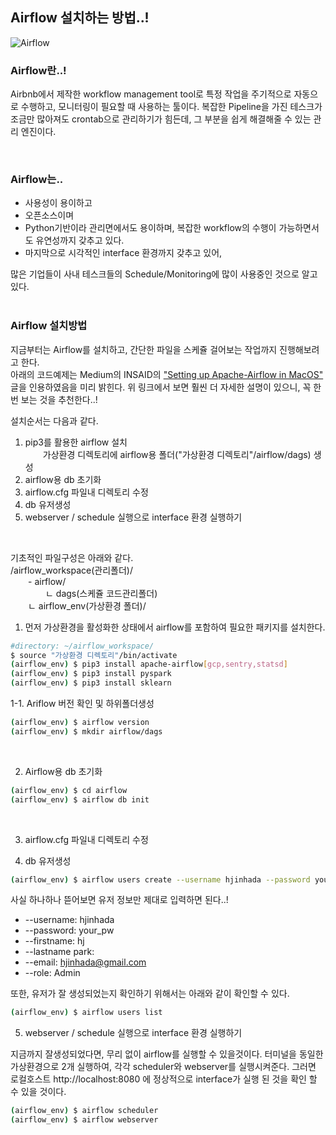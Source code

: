 ## Airflow 설치하는 방법..!

![Airflow](https://airflow.apache.org/images/feature-image.png)


### Airflow란..!
Airbnb에서 제작한 workflow management tool로 특정 작업을 주기적으로 자동으로 수행하고, 모니터링이 필요할 때 사용하는 툴이다. 복잡한 Pipeline을 가진 테스크가 조금만 많아져도 crontab으로 관리하기가 힘든데, 그 부분을 쉽게 해결해줄 수 있는 관리 엔진이다.  

<br/>  


### Airflow는..
* 사용성이 용이하고
* 오픈소스이며
* Python기반이라 관리면에서도 용이하며, 복잡한 workflow의 수행이 가능하면서도 유연성까지 갖추고 있다.
* 마지막으로 시각적인 interface 환경까지 갖추고 있어,

많은 기업들이 사내 테스크들의 Schedule/Monitoring에 많이 사용중인 것으로 알고 있다.  
<br/>  


### Airflow 설치방법  

지금부터는 Airflow를 설치하고, 간단한 파일을 스케쥴 걸어보는 작업까지 진행해보려고 한다.  
아래의 코드예제는 Medium의 INSAID의 ["Setting up Apache-Airflow in MacOS"](https://insaid.medium.com/setting-up-apache-airflow-in-macos-2b5e86eeaf1) 글을 인용하였음을 미리 밝힌다.
위 링크에서 보면 훨씬 더 자세한 설명이 있으니, 꼭 한번 보는 것을 추천한다..!  

설치순서는 다음과 같다.  
1. pip3를 활용한 airflow 설치  
&ensp;&ensp;&ensp;&ensp;가상환경 디렉토리에 airflow용 폴더("가상환경 디렉토리"/airflow/dags) 생성
2. airflow용 db 초기화  
3. airflow.cfg 파일내 디렉토리 수정
4. db 유저생성
5. webserver / schedule 실행으로 interface 환경 실행하기

<br/>    

기초적인 파일구성은 아래와 같다.  
/airflow_workspace(관리폴더)/  
&ensp;&ensp;&ensp;&ensp;- airflow/  
&ensp;&ensp;&ensp;&ensp;&ensp;&ensp;&ensp;&ensp;ㄴ dags(스케쥴 코드관리폴더)  
&ensp;&ensp;&ensp;&ensp;ㄴ airflow_env(가상환경 폴더)/  


1. 먼저 가상환경을 활성화한 상태에서 airflow를 포함하여 필요한 패키지를 설치한다.
```bash
#directory: ~/airflow_workspace/
$ source "가상환경 디렉토리"/bin/activate
(airflow_env) $ pip3 install apache-airflow[gcp,sentry,statsd]
(airflow_env) $ pip3 install pyspark
(airflow_env) $ pip3 install sklearn
```

1-1. Ariflow 버전 확인 및 하위폴더생성
```bash
(airflow_env) $ airflow version
(airflow_env) $ mkdir airflow/dags
```
<br/>    


2. Airflow용 db 초기화
```bash
(airflow_env) $ cd airflow
(airflow_env) $ airflow db init
```
<br/>   


3. airflow.cfg 파일내 디렉토리 수정



4. db 유저생성
```bash
(airflow_env) $ airflow users create --username hjinhada --password your_pw --firstname hj --lastname park --email hjinhada@gmail.com --role Admin
```
사실 하나하나 뜯어보면 유저 정보만 제대로 입력하면 된다..!
* --username: hjinhada 
* --password: your_pw 
* --firstname: hj 
* --lastname park: 
* --email: hjinhada@gmail.com 
* --role: Admin

또한, 유저가 잘 생성되었는지 확인하기 위해서는 아래와 같이 확인할 수 있다.

```bash
(airflow_env) $ airflow users list
```


5. webserver / schedule 실행으로 interface 환경 실행하기

지금까지 잘생성되었다면, 무리 없이 airflow를 실행할 수 있을것이다. 
터미널을 동일한 가상환경으로 2개 실행하여, 각각 scheduler와 webserver를 실행시켜준다. 그러면 로컬호스트 http://localhost:8080 에 정상적으로 interface가 실행 된 것을 확인 할 수 있을 것이다.

```bash
(airflow_env) $ airflow scheduler
(airflow_env) $ airflow webserver
```
